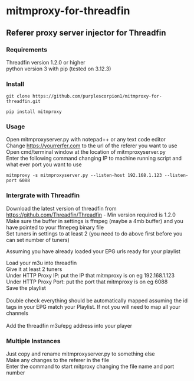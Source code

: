 # mitmproxy-for-threadfin
## Referer proxy server injector for Threadfin

### Requirements
Threadfin version 1.2.0 or higher <br>
python version 3 with pip (tested on 3.12.3)

### Install
```
git clone https://github.com/purplescorpion1/mitmproxy-for-threadfin.git
``` 
```
pip install mitmproxy
```

### Usage
Open mitmproxyserver.py with notepad++ or any text code editor <br>
Change https://yourrerfer.com to the url of the referer you want to use <br>
Open cmd/terminal window at the location of mitmproxyserver.py <br>
Enter the following command changing IP to machine running script and what ever port you want to use
```
mitmproxy -s mitmproxyserver.py --listen-host 192.168.1.123 --listen-port 6088
```

### Intergrate with Threadfin

Download the latest version of threadfin from https://github.com/Threadfin/Threadfin - Min version required is 1.2.0 <br>
Make sure the buffer in settings is ffmpeg (maybe a 4mb buffer) and you have pointed to your ffmepeg binary file <br>
Set tuners in settings to at least 2 (you need to do above first before you can set number of tuners) <br>

Assuming you have already loaded your EPG urls ready for your playlist <br>

Load your m3u into threadfin <br>
Give it at least 2 tuners <br>
Under HTTP Proxy IP: put the IP that mitmproxy is on eg 192.168.1.123 <br>
Under HTTP Proxy Port: put the port that mitmproxy is on eg 6088 <br>
Save the playlist <br>
<br>
Double check everything should be automatically mapped assuming the id tags in your EPG match your Playlist. If not you will need to map all your channels <br>
<br>
Add the threadfin m3u/epg address into your player

### Multiple Instances
Just copy and rename mitmproxyserver.py to something else <br>
Make any changes to the referer in the file <br>
Enter the command to start mitproxy changing the file name and port number <br>

